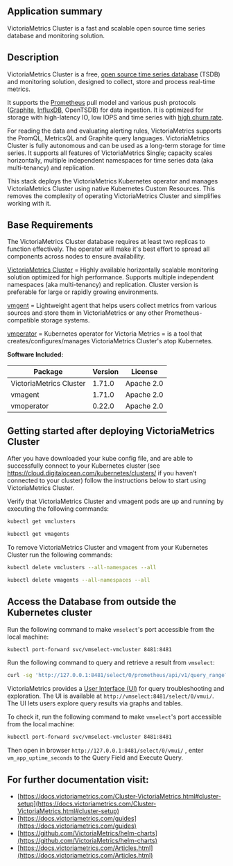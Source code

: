 ## Application summary

VictoriaMetrics Cluster is a fast and scalable open source time series database and monitoring solution.

## Description

VictoriaMetrics Cluster is a free, [open source time series database](https://en.wikipedia.org/wiki/Time_series_database) (TSDB) and monitoring solution,
designed to collect, store and process real-time metrics.

It supports the [Prometheus](https://en.wikipedia.org/wiki/Prometheus_(software)) pull model and various push protocols ([Graphite](https://en.wikipedia.org/wiki/Graphite_(software)), [InfluxDB](https://en.wikipedia.org/wiki/InfluxDB), OpenTSDB) 
for data ingestion. It is optimized for storage with high-latency IO, low IOPS and time series with [high churn rate](https://docs.victoriametrics.com/FAQ.html#what-is-high-churn-rate).

For reading the data and evaluating alerting rules, VictoriaMetrics supports the PromQL, MetricsQL and Graphite query languages.
VictoriaMetrics Cluster is fully autonomous and can be used as a long-term storage for time series. It supports all features of VictoriaMetrics Single;
capacity scales horizontally, multiple independent namespaces for time series data  (aka multi-tenancy) and replication.

This stack deploys the VictoriaMetrics Kubernetes operator and manages
VictoriaMetrics Cluster using native Kubernetes Custom Resources. This removes the
complexity of operating VictoriaMetrics Cluster and simplifies working with it.

## Base Requirements

The VictoriaMetrics Cluster database requires at least two replicas to function
effectively. The operator will make it's best effort to spread all components
across nodes to ensure availability.

[VictoriaMetrics Cluster](https://docs.victoriametrics.com/Cluster-VictoriaMetrics.html)  =  Highly available horizontally scalable monitoring solution optimized for high performance.  Supports multiple independent namespaces (aka multi-tenancy) and replication. Cluster version is preferable for large or rapidly growing environments.

[vmgent](https://docs.victoriametrics.com/vmagent.html) = Lightweight agent that helps users collect metrics from various sources and store them in VictoriaMetrics or any other Prometheus-compatible storage systems.

[vmperator](https://github.com/VictoriaMetrics/operator) = Kubernetes operator for Victoria Metrics = is a tool that creates/configures/manages VictoriaMetrics Cluster's atop Kubernetes.

**Software Included:**

| Package  | Version | License |
| ------------- | ------------- | ------------- |
| VictoriaMetrics Cluster  | 1.71.0  | Apache 2.0  |
| vmagent  | 1.71.0  | Apache 2.0  |
| vmoperator  | 0.22.0  | Apache 2.0  |

## Getting started after deploying VictoriaMetrics Cluster

After you have downloaded your kube config file, and are able to successfully connect to your Kubernetes cluster (see https://cloud.digitalocean.com/kubernetes/clusters/ if you haven’t connected to your cluster) follow the instructions below to start using VictoriaMetrics Cluster.

Verify that VictoriaMetrics Cluster and vmagent pods are up and running by executing the following commands:

```bash
kubectl get vmclusters
```

```bash
kubectl get vmagents
```

To remove VictoriaMetrics Cluster and vmagent from your Kubernetes Cluster run the following commands:

```bash
kubectl delete vmclusters --all-namespaces --all
```

```bash
kubectl delete vmagents --all-namespaces --all
```

## Access the Database from outside the Kubernetes cluster

Run the following command to make `vmselect`'s port accessible from the local machine:

```bash
kubectl port-forward svc/vmselect-vmcluster 8481:8481
```

Run the following command to query and retrieve a result from `vmselect`:

```bash
curl -sg 'http://127.0.0.1:8481/select/0/prometheus/api/v1/query_range?query=vm_app_uptime_seconds' | jq
```

VictoriaMetrics provides a [User Interface  (UI)](https://docs.victoriametrics.com/Single-server-VictoriaMetrics.html#vmui) for query troubleshooting and exploration. The UI is available at `http://vmselect:8481/select/0/vmui/`. The UI lets users explore query results via graphs and tables.

To check it, run the following command to make `vmselect`'s port accessible from the local machine:

```bash
kubectl port-forward svc/vmselect-vmcluster 8481:8481
```

Then open in browser `http://127.0.0.1:8481/select/0/vmui/` , enter `vm_app_uptime_seconds` to the Query Field and Execute Query.

## For further documentation visit:

- [https://docs.victoriametrics.com/Cluster-VictoriaMetrics.html#cluster-setup](https://docs.victoriametrics.com/Cluster-VictoriaMetrics.html#cluster-setup)
- [https://docs.victoriametrics.com/guides](https://docs.victoriametrics.com/guides)
- [https://github.com/VictoriaMetrics/helm-charts](https://github.com/VictoriaMetrics/helm-charts)
- [https://docs.victoriametrics.com/Articles.html](https://docs.victoriametrics.com/Articles.html)